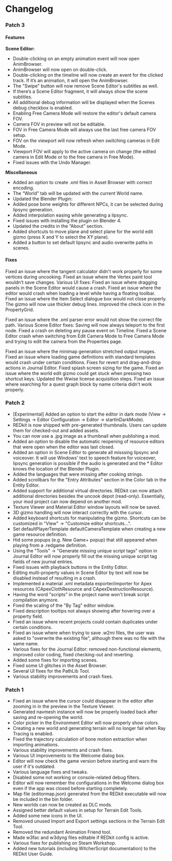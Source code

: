 # Changelog
### Patch 3

#### Features

**Scene Editor:**
* Double-clicking on an empty animation event will now open AnimBrowser.
* AnimBrowser will now open on double-click.
* Double-clicking on the timeline will now create an event for the clicked track. If it’s an animation, it will open the AnimBrowser.
* The "Swipe" button will now remove Scene Editor's subtitles as well.
* If there’s a Scene Editor fragment, it will always show the scene subtitles.
* All additional debug information will be displayed when the Scenes debug checkbox is enabled.
* Enabling Free Camera Mode will restore the editor's default camera FOV.
* Camera FOV in preview will not be editable.
* FOV in Free Camera Mode will always use the last free camera FOV setup.
* FOV on the viewport will now refresh when switching cameras in Edit Mode.
* Viewport FOV will apply to the active camera on change (the edited camera in Edit Mode or to the free camera in Free Mode).
* Fixed issues with the Undo Manager.

**Miscellaneous**
* Added an option to create .xml files in Asset Browser with correct encoding.
* The “World” tab will be updated with the current World name.
* Updated the Blender Plugin:
* Added pose bone weights for different NPCs, it can be selected during lipsync generation.
* Added interpolation easing while generating a lipsync.
* Fixed issues with installing the plugin on Blender 4.
* Updated the credits in the “About” section.
* Added shortcuts to move plane and select plane for the world edit gizmo (press X and Y to select the XY plane).
* Added a button to set default lipsync and audio overwrite paths in scenes.


#### Fixes

Fixed an issue where the tangent calculator didn't work properly for some vertices during uncooking.
Fixed an issue where the Vertex paint tool wouldn’t save changes.
Various UI fixes:
Fixed an issue where dragging panels in the Scene Editor would cause a crash.
Fixed an issue where the editor would crash when loading a level while having a floating toolbar.
Fixed an issue where the Item Select dialogue box would not close properly.
The gizmo will now use thicker debug lines.
Improved the check icon in the PropertyGrid.

Fixed an issue where the .xml parser error would not show the correct file path.
Various Scene Editor fixes:
Saving will now always teleport to the first node.
Fixed a crash on deleting any pause event on Timeline.
Fixed a Scene Editor crash when switching from Edit Camera Mode to Free Camera Mode and trying to edit the camera from the Properties page.

Fixed an issue where the minimap generation stretched output images.
Fixed an issue where loading game definitions with standard templates would crash under certain conditions.
Fixes for revert and drag-and-drop actions in Journal Editor.
Fixed splash screen sizing for the game.
Fixed an issue where the world edit gizmo could get stuck when pressing two shortcut keys.
Updated the Wwise license acquisition steps.
Fixed an issue where searching for a quest graph block by name criteria didn't work properly.

### Patch 2

* [Experimental] Added an option to start the editor in dark mode (View → Settings → Editor Configuration → Editor → startInDarkMode).
* REDkit is now shipped with pre-generated thumbnails. Users can update them for checked-out and added assets.
* You can now use a .jpg image as a thumbnail when publishing a mod.
* Added an option to disable the automatic reopening of resource editors that were open when the editor was last closed.
* Added an option in Scene Editor to generate all misssing lipsync and voiceover. It will use Windows' text to speech feature for voiceover, lipsync generation is possible if the audio is generated and the * Editor knows the location of the Blender Plugin.
* Added the languages that were missing after cooking strings.
* Added scrollbars for the "Entry Attributes" section in the Color tab in the Entity Editor.
* Added support for additional virtual directories. REDkit can now attach additional directories besides the uncook depot (read-only). Essentially, your mod project can now depend on another mod.
* Texture Viewer and Material Editor window layouts will now be saved.
* 3D gizmo handling will now interact correctly with the cursor.
* Added keyboard shortcuts for manipulating the gizmo. Shortcuts can be customized in "View" → "Customize editor shortcuts...".
* Set defaultPlayerTemplate defaultCameraTemplate when creating a new game resource definition.
* Hid some popups (e.g. New Game+ popup) that still appeared when playing from a .redgame definition.
* Using the "Tools" → "Generate missing unique script tags" option in Journal Editor will now properly fill out the missing unique script tag fields of new journal entries.
* Fixed issues with playback buttons in the Entity Editor.
* Editing multi-property values in Scene Editor by text will now be disabled instead of resulting in a crash.
* Implemented a material .xml metadata exporter/importer for Apex resources (CApexClothResource and CApexDestructionResource).
* Having the word "scripts" in the project name won't break script compilation anymore.
* Fixed the scaling of the "By Tag" editor window.
* Fixed description tooltips not always showing after hovering over a property field.
* Fixed an issue where recent projects could contain duplicates under certain conditions.
* Fixed an issue where when trying to save .w2mi files, the user was asked to "overwrite the existing file", although there was no file with the same name.
* Various fixes for the Journal Editor: removed non-functional elements, improved color coding, fixed checking-out and reverting.
* Added some fixes for importing scenes.
* Fixed some UI glitches in the Asset Browser.
* Several UI fixes for the PathLib Tool.
* Various stability improvements and crash fixes.

### Patch 1

* Fixed an issue where the cursor could disappear in the editor after zooming in in the preview in the Texture Viewer.
* Generated navmesh instance will now be properly loaded back after saving and re-opening the world.
* Color picker in the Environment Editor will now properly show colors.
* Creating a new world and generating terrain will no longer fail when Ray Tracing is enabled.
* Fixed the trajectory calculation of bone motion extraction when importing animations.
* Various stability improvements and crash fixes.
* Various UI improvements to the Welcome dialog box.
* Editor will now check the game version before starting and warn the user if it's outdated.
* Various language fixes and tweaks.
* Disabled some not working or console-related debug filters.
* Editor will now remember the configurations in the Welcome dialog box even if the app was closed before starting completely.
* Map file (editormap.json) generated from the REDkit executable will now be included in the bin folder.
* New worlds can now be created as DLC mods.
* Assigned better default values in setup for Terrain Edit Tools.
* Added some new icons in the UI.
* Removed unused Import and Export settings sections in the Terrain Edit Tool.
* Removed the redundant Animation Friend tool.
* Made w3fac and w3dyng files editable if REDkit config is active.
* Various fixes for publishing on Steam Workshop.
* Added new tutorials (including WitcherScript documentation) to the REDkit User Guide.
